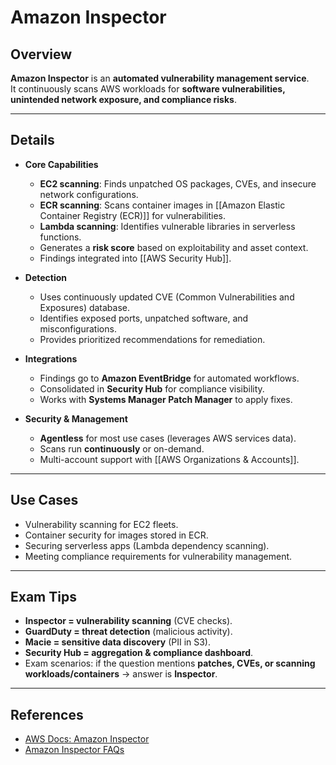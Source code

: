 # **Amazon Inspector**

## **Overview**
**Amazon Inspector** is an **automated vulnerability management service**.  
It continuously scans AWS workloads for **software vulnerabilities, unintended network exposure, and compliance risks**.

---

## **Details**
- **Core Capabilities**
	- **EC2 scanning**: Finds unpatched OS packages, CVEs, and insecure network configurations.
	- **ECR scanning**: Scans container images in [[Amazon Elastic Container Registry (ECR)]] for vulnerabilities.
	- **Lambda scanning**: Identifies vulnerable libraries in serverless functions.
	- Generates a **risk score** based on exploitability and asset context.
	- Findings integrated into [[AWS Security Hub]].

- **Detection**
	- Uses continuously updated CVE (Common Vulnerabilities and Exposures) database.
	- Identifies exposed ports, unpatched software, and misconfigurations.
	- Provides prioritized recommendations for remediation.

- **Integrations**
	- Findings go to **Amazon EventBridge** for automated workflows.
	- Consolidated in **Security Hub** for compliance visibility.
	- Works with **Systems Manager Patch Manager** to apply fixes.

- **Security & Management**
	- **Agentless** for most use cases (leverages AWS services data).
	- Scans run **continuously** or on-demand.
	- Multi-account support with [[AWS Organizations & Accounts]].

---

## **Use Cases**
- Vulnerability scanning for EC2 fleets.
- Container security for images stored in ECR.
- Securing serverless apps (Lambda dependency scanning).
- Meeting compliance requirements for vulnerability management.

---

## **Exam Tips**
- **Inspector = vulnerability scanning** (CVE checks).  
- **GuardDuty = threat detection** (malicious activity).  
- **Macie = sensitive data discovery** (PII in S3).  
- **Security Hub = aggregation & compliance dashboard**.  
- Exam scenarios: if the question mentions **patches, CVEs, or scanning workloads/containers** → answer is **Inspector**.  

---

## **References**
- [AWS Docs: Amazon Inspector](https://docs.aws.amazon.com/inspector/)  
- [Amazon Inspector FAQs](https://aws.amazon.com/inspector/faqs/)  